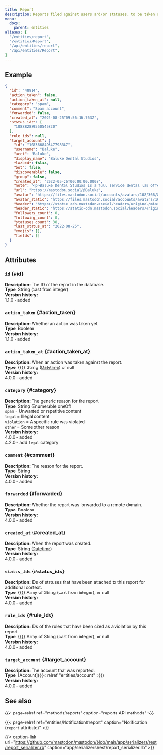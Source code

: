 ```yaml
---
title: Report
description: Reports filed against users and/or statuses, to be taken action on by moderators.
menu:
  docs:
    parent: entities
aliases: [
  "/entities/report",
  "/entities/Report",
  "/api/entities/report",
  "/api/entities/Report",
]
---
```


## Example

```json
{
  "id": "48914",
  "action_taken": false,
  "action_taken_at": null,
  "category": "spam",
  "comment": "Spam account",
  "forwarded": false,
  "created_at": "2022-08-25T09:56:16.763Z",
  "status_ids": [
    "108882889550545820"
  ],
  "rule_ids": null,
  "target_account": {
    "id": "108366849347798387",
    "username": "Baluke",
    "acct": "Baluke",
    "display_name": "Baluke Dental Studios",
    "locked": false,
    "bot": false,
    "discoverable": false,
    "group": false,
    "created_at": "2022-05-26T00:00:00.000Z",
    "note": "<p>Baluke Dental Studios is a full service dental lab offering fabrication, staining, and digital services. Advanced technologies and a meticulous process ensure reduced chair time, lower costs, and better patient outcomes with beautiful smiles. Talk to a representative today.</p><p><a href=\"https://baluke.com/\" target=\"_blank\" rel=\"nofollow noopener noreferrer\"><span class=\"invisible\">https://</span><span class=\"\">baluke.com/</span><span class=\"invisible\"></span></a></p>",
    "url": "https://mastodon.social/@Baluke",
    "avatar": "https://files.mastodon.social/accounts/avatars/108/366/849/347/798/387/original/dbcfe99ed5def0f4.png",
    "avatar_static": "https://files.mastodon.social/accounts/avatars/108/366/849/347/798/387/original/dbcfe99ed5def0f4.png",
    "header": "https://static-cdn.mastodon.social/headers/original/missing.png",
    "header_static": "https://static-cdn.mastodon.social/headers/original/missing.png",
    "followers_count": 0,
    "following_count": 0,
    "statuses_count": 38,
    "last_status_at": "2022-08-25",
    "emojis": [],
    "fields": []
  }
}
```

## Attributes

### `id` {#id}

**Description:** The ID of the report in the database.\
**Type:** String (cast from integer)\
**Version history:**\
1.1.0 - added

### `action_taken` {#action_taken}

**Description:** Whether an action was taken yet.\
**Type:** Boolean\
**Version history:**\
1.1.0 - added

### `action_taken_at` {#action_taken_at}

**Description:** When an action was taken against the report.\
**Type:** {{<nullable>}} String ([Datetime](/api/datetime-format#datetime)) or null\
**Version history:**\
4.0.0 - added

### `category` {#category}

**Description:** The generic reason for the report.\
**Type:** String (Enumerable oneOf)\
`spam` = Unwanted or repetitive content\
`legal` = Illegal content\
`violation` = A specific rule was violated\
`other` = Some other reason\
**Version history:**\
4.0.0 - added\
4.2.0 - add `legal` category

### `comment` {#comment}

**Description:** The reason for the report.\
**Type:** String\
**Version history:**\
4.0.0 - added

### `forwarded` {#forwarded}

**Description:** Whether the report was forwarded to a remote domain.\
**Type:** Boolean\
**Version history:**\
4.0.0 - added

### `created_at` {#created_at}

**Description:** When the report was created.\
**Type:** String ([Datetime](/api/datetime-format#datetime))\
**Version history:**\
4.0.0 - added

### `status_ids` {#status_ids}

**Description:** IDs of statuses that have been attached to this report for additional context.\
**Type:** {{<nullable>}} Array of String (cast from integer), or null\
**Version history:**\
4.0.0 - added

### `rule_ids` {#rule_ids}

**Description:** IDs of the rules that have been cited as a violation by this report.\
**Type:** {{<nullable>}} Array of String (cast from integer), or null\
**Version history:**\
4.0.0 - added

### `target_account` {#target_account}

**Description:** The account that was reported.\
**Type:** [Account]({{< relref "entities/account" >}})\
**Version history:**\
4.0.0 - added

## See also

{{< page-relref ref="methods/reports" caption="reports API methods" >}}

{{< page-relref ref="entities/Notification#report" caption="Notification (`report` attribute)" >}}

{{< caption-link url="https://github.com/mastodon/mastodon/blob/main/app/serializers/rest/report_serializer.rb" caption="app/serializers/rest/report_serializer.rb" >}}



